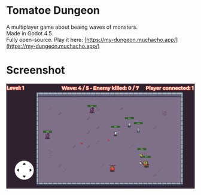 # Tomatoe Dungeon
A multiplayer game about beaing waves of monsters.  
Made in Godot 4.5.   
Fully open-source.
Play it here: [https://my-dungeon.muchacho.app/](https://my-dungeon.muchacho.app/)

# Screenshot
![Screenshot of the gameplay](docs/screenshots/screenshot_1.png)
